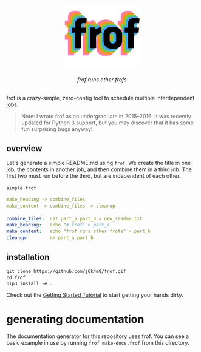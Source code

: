 <p align=center><img align=center src='docs/frof.png' width=200 /></p>
<h6 align=center>frof runs other frofs</h6>

frof is a crazy-simple, zero-config tool to schedule multiple interdependent jobs.

> Note: I wrote frof as an undergraduate in 2015–2016. It was recently updated for Python 3 support, but you may discover that it has some fun surprising bugs anyway!

## overview

Let's generate a simple README.md using `frof`. We create the title in one job, the contents in another job, and then combine them in a third job. The first two must run before the third, but are independent of each other.

`simple.frof`
```yml
make_heading -> combine_files
make_content -> combine_files -> cleanup

combine_files:  cat part_a part_b > new_readme.txt
make_heading:   echo "# frof" > part_a
make_content:   echo "frof runs other frofs" > part_b
cleanup:        rm part_a part_b
```

## installation

```
git clone https://github.com/j6k4m8/frof.gif
cd frof
pip3 install -e .
```

Check out the [Getting Started Tutorial](docs/tutorial.md) to start getting your hands dirty.

# generating documentation

The documentation generator for this repository uses frof. You can see a basic example in use by running `frof make-docs.frof` from this directory.
